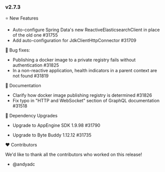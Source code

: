 ### v2.7.3

⭐ New Features

+ Auto-configure Spring Data's new ReactiveElasticsearchClient in place of the old one #31755
+ Add auto-configuration for JdkClientHttpConnector #31709

🐞 Bug fixes:

+ Publishing a docker image to a private registry fails without authentication #31825
+ In a non-reactive application, health indicators in a parent context are not found #31819

📔 Documentation

+ Clarify how docker image publishing registry is determined #31826
+ Fix typo in "HTTP and WebSocket" section of GraphQL documentation #31518

🔨 Dependency Upgrades

* Upgrade to AppEngine SDK 1.9.98 #31790

+ Upgrade to Byte Buddy 1.12.12 #31735

❤️ Contributors

We'd like to thank all the contributors who worked on this release!

+ @andyadc
